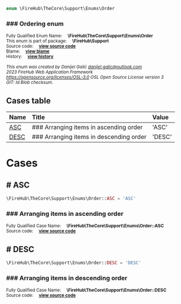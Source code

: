 
```php
enum \FireHub\TheCore\Support\Enums\Order
```

### ### Ordering enum
<sub>Fully Qualified Enum Name:  **\FireHub\TheCore\Support\Enums\Order**</sub><br>
<sub>This enum is part of package:  **\FireHub\Support**</sub><br>
<sub>Source code:  **[view source code](https://github.com/The-FireHub-Project/TheCore/blob/v1.0/src/support/enums/firehub.Order.php#L23)**</sub><br>
<sub>Blame:  **[view blame](https://github.com/The-FireHub-Project/TheCore/blame/v1.0/src/support/enums/firehub.Order.php)**</sub><br>
<sub>History:  **[view history](https://github.com/The-FireHub-Project/TheCore/commits/v1.0/src/support/enums/firehub.Order.php)**</sub><br>

<sub>_This enum was created by Danijel Galić <danijel.galic@outlook.com>_</sub><br>
<sub>_2023 FireHub Web Application Framework_</sub><br>
<sub>_<https://opensource.org/licenses/OSL-3.0> OSL Open Source License version 3_</sub><br>
<sub>_GIT: $Id$ Blob checksum._</sub><br>



## Cases table

| Name  | Title | Value |
| :---  | :---  | :---  |
|<a href="#asc">ASC</a>|### Arranging items in ascending order|&#039;ASC&#039;|
|<a href="#desc">DESC</a>|### Arranging items in descending order|&#039;DESC&#039;|


# Cases


<h2><a name="asc"># ASC</a></h2>

```php
\FireHub\TheCore\Support\Enums\Order::ASC = 'ASC'
```

### ### Arranging items in ascending order
<sub>Fully Qualified Case Name:  **\FireHub\TheCore\Support\Enums\Order::ASC**</sub><br>
<sub>Source code:  **[view source code](https://github.com/The-FireHub-Project/TheCore/blob/v1.0/src/support/enums/firehub.Order.php#L29)**</sub><br>


<h2><a name="desc"># DESC</a></h2>

```php
\FireHub\TheCore\Support\Enums\Order::DESC = 'DESC'
```

### ### Arranging items in descending order
<sub>Fully Qualified Case Name:  **\FireHub\TheCore\Support\Enums\Order::DESC**</sub><br>
<sub>Source code:  **[view source code](https://github.com/The-FireHub-Project/TheCore/blob/v1.0/src/support/enums/firehub.Order.php#L35)**</sub><br>


